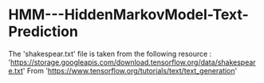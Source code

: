 # HMM---HiddenMarkovModel-Text-Prediction

The 'shakespear.txt' file is taken from the following resource : 
'https://storage.googleapis.com/download.tensorflow.org/data/shakespeare.txt'
From 'https://www.tensorflow.org/tutorials/text/text_generation'
